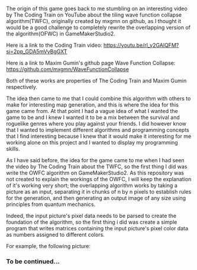 The origin of this game goes back to me stumbling on an interesting video by The Coding Train on YouTube about the tiling wave function collapse algorithm(TWFC), originally created by mxgmn on github, as I thought it would be a good challenge to completely rewrite the overlapping version of the algorithm(OFWC) in GameMakerStudio2. 

Here is a link to the Coding Train video: https://youtu.be/rI_y2GAlQFM?si=2pp_GDA5mVyBgGXT

Here is a link to Maxim Gumin's github page Wave Function Collapse: https://github.com/mxgmn/WaveFunctionCollapse

Both of these works are properties of The Coding Train and Maxim Gumin respectively.

The idea then came to me that I could combine this algorithm with others to make for interesting map generation, and this is where the idea for this game came from. At that point I had a vague idea of what I wanted the game to be and I knew I wanted it to be a mix between the survival and roguelike genres where you play against your friends. I did however know that I wanted to implement different algorithms and programming concepts that I find interesting because I knew that it would make it interesting for me working alone on this project and I wanted to display my programming skills.

As I have said before, the idea for the game came to me when I had seen the video by The Coding Train about the TWFC, so the first thing I did was write the OWFC algorithm on GameMakerStudio2. As this repository was not created to explain the workings of the OWFC, I will keep the explanation of it's working very short; the overlapping algorithm works by taking a picture as an input, separating it in chunks of n by n pixels to establish rules for the generation, and then generating an output image of any size using principles from quantum mechanics.

Indeed, the input picture's pixel data needs to be parsed to create the foundation of the algorithm, so the first thing i did was create a simple program that writes matrices containing the input picture's pixel color data as numbers assigned to different colors.

For example, the following picture:


### To be continued...
